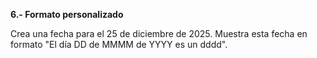 <strong>6.- Formato personalizado</strong>

Crea una fecha para el 25 de diciembre de 2025. Muestra esta fecha en formato "El día DD de MMMM de YYYY es un dddd".